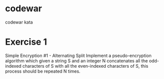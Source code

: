 # codewar
codewar kata

# Exercise 1
Simple Encryption #1 - Alternating Split
Implement a pseudo-encryption algorithm which given a string S and an integer N concatenates all the odd-indexed characters of S with all the even-indexed characters of S, this process should be repeated N times.